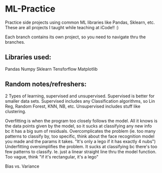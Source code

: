 # ML-Practice
Practice side projects using common ML libraries like Pandas, Sklearn, etc.
These are all projects I taught while teaching at iCode!! :)

Each branch contains its own project, so you need to navigate thru the branches.

## Libraries used:
Pandas
Numpy
Sklearn
Tensforflow
Matplotlib

## Random notes/refreshers:
2 Types of learning, supervised and unsupervised. Supervised is better for smaller data sets. Supervised includes any Classification algorithms, so Lin Reg, Random Forest, KNN, NB, etc. Unsupervised includes stuff like clustering.

Overfitting is when the program too closely follows the model. All it knows is the data points given by the model, so it sucks at classifying any new info bc it has a big sum of residuals. Overcomplicates the problem (ie. too many patterns to classify by, too specific, think about the face recognition model you made and the params it takes. "It's only a lego if it has exactly 4 nubs")
Underfitting oversimplifies the problem. It sucks at classifying bc there's too few patterns to classify. Ie. just a linear straight line thru the model function. Too vague, think "if it's rectangular, it's a lego"

Bias vs. Variance



